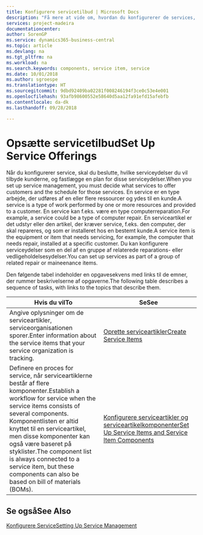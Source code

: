 ```yaml
---
title: Konfigurere servicetilbud | Microsoft Docs
description: "Få mere at vide om, hvordan du konfigurerer de services, du tilbyder kunderne."
services: project-madeira
documentationcenter: 
author: SorenGP
ms.service: dynamics365-business-central
ms.topic: article
ms.devlang: na
ms.tgt_pltfrm: na
ms.workload: na
ms.search.keywords: components, service item, service
ms.date: 10/01/2018
ms.author: sgroespe
ms.translationtype: HT
ms.sourcegitcommit: 9dbd92409ba02281f008246194f3ce0c53e4e001
ms.openlocfilehash: 93afb98600552e58640d5aa12fa91efd15afebfb
ms.contentlocale: da-dk
ms.lasthandoff: 09/28/2018

---
```


# <a name="set-up-service-offerings"></a><span data-ttu-id="1d952-103">Opsætte servicetilbud</span><span class="sxs-lookup"><span data-stu-id="1d952-103">Set Up Service Offerings</span></span>
<span data-ttu-id="1d952-104">Når du konfigurerer service, skal du beslutte, hvilke serviceydelser du vil tilbyde kunderne, og fastlægge en plan for disse serviceydelser.</span><span class="sxs-lookup"><span data-stu-id="1d952-104">When you set up service management, you must decide what services to offer customers and the schedule for those services.</span></span> <span data-ttu-id="1d952-105">En service er en type arbejde, der udføres af en eller flere ressourcer og ydes til en kunde.</span><span class="sxs-lookup"><span data-stu-id="1d952-105">A service is a type of work performed by one or more resources and provided to a customer.</span></span> <span data-ttu-id="1d952-106">En service kan f.eks. være en type computerreparation.</span><span class="sxs-lookup"><span data-stu-id="1d952-106">For example, a service could be a type of computer repair.</span></span> <span data-ttu-id="1d952-107">En serviceartikel er det udstyr eller den artikel, der kræver service, f.eks. den computer, der skal repareres, og som er installeret hos en bestemt kunde.</span><span class="sxs-lookup"><span data-stu-id="1d952-107">A service item is the equipment or item that needs servicing, for example, the computer that needs repair, installed at a specific customer.</span></span> <span data-ttu-id="1d952-108">Du kan konfigurere serviceydelser som en del af en gruppe af relaterede reparations- eller vedligeholdelsesydelser.</span><span class="sxs-lookup"><span data-stu-id="1d952-108">You can set up services as part of a group of related repair or maineenance items.</span></span>  
  
<span data-ttu-id="1d952-109">Den følgende tabel indeholder en opgavesekvens med links til de emner, der rummer beskrivelserne af opgaverne.</span><span class="sxs-lookup"><span data-stu-id="1d952-109">The following table describes a sequence of tasks, with links to the topics that describe them.</span></span>  
  
|<span data-ttu-id="1d952-110">**Hvis du vil**</span><span class="sxs-lookup"><span data-stu-id="1d952-110">**To**</span></span>|<span data-ttu-id="1d952-111">**Se**</span><span class="sxs-lookup"><span data-stu-id="1d952-111">**See**</span></span>|  
|------------|-------------|  
|<span data-ttu-id="1d952-112">Angive oplysninger om de serviceartikler, serviceorganisationen sporer.</span><span class="sxs-lookup"><span data-stu-id="1d952-112">Enter information about the service items that your service organization is tracking.</span></span>|[<span data-ttu-id="1d952-113">Oprette serviceartikler</span><span class="sxs-lookup"><span data-stu-id="1d952-113">Create Service Items</span></span>](service-how-to-create-service-items.md)|  
|<span data-ttu-id="1d952-114">Definere en proces for service, når serviceartiklerne består af flere komponenter.</span><span class="sxs-lookup"><span data-stu-id="1d952-114">Establish a workflow for service when the service items consists of several components.</span></span> <span data-ttu-id="1d952-115">Komponentlisten er altid knyttet til en serviceartikel, men disse komponenter kan også være baseret på styklister.</span><span class="sxs-lookup"><span data-stu-id="1d952-115">The component list is always connected to a service item, but these components can also be based on bill of materials (BOMs).</span></span>|[<span data-ttu-id="1d952-116">Konfigurere serviceartikler og serviceartikelkomponenter</span><span class="sxs-lookup"><span data-stu-id="1d952-116">Set Up Service Items and Service Item Components</span></span>](service-how-setup-service-items.md)|  
  
## <a name="see-also"></a><span data-ttu-id="1d952-117">Se også</span><span class="sxs-lookup"><span data-stu-id="1d952-117">See Also</span></span>  
[<span data-ttu-id="1d952-118">Konfigurere Service</span><span class="sxs-lookup"><span data-stu-id="1d952-118">Setting Up Service Management</span></span>](service-setup-service.md)   
